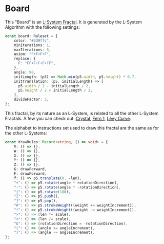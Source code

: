# Board

This "Board" is an [L-System Fractal](https://en.wikipedia.org/wiki/L-system). It is generated by the L-System Algorithm with the following settings: 

```ts
const board: Ruleset = {
    color: "#339ffc",
    minIterations: 1,
    maxIterations: 6,
    axiom: "F+F+F+F",
    replace: {
      F: "FF+F+F+F+FF",
    },
    angle: 90,
    initLength: (p5) => Math.min(p5.width, p5.height) * 0.7,
    initTranslation: (p5, initialLength) => [
      p5.width / 2 - initialLength / 2,
      p5.height / 2 + initialLength / 2,
    ],
    divideFactor: 3,
};
```

This fractal, by its nature as an L-System, is related to all the other L-System Fractals. A few you can check out: [Crystal](/l-system/crystal), [Fern 1](/l-system/fern-1), [Lévy Curve](/l-system/levy-curve).

The alphabet to instructions set used to draw this fractal are the same as for the other L-Systems:

```ts
const drawRules: Record<string, () => void> = {
    V: () => {},
    W: () => {},
    X: () => {},
    Y: () => {},
    Z: () => {},
    G: drawForward,
    F: drawForward,
    f: () => p5.translate(0, -len),
    "+": () => p5.rotate(angle * rotationDirection),
    "-": () => p5.rotate(angle * -rotationDirection),
    "|": () => p5.rotate(180),
    "[": () => p5.push(),
    "]": () => p5.pop(),
    "#": () => p5.strokeWeight((weight += weightIncrement)),
    "!": () => p5.strokeWeight((weight -= weightIncrement)),
    ">": () => (len *= scale),
    "<": () => (len /= scale),
    "&": () => (rotationDirection = -rotationDirection),
    "(": () => (angle += angleIncrement),
    ")": () => (angle -= angleIncrement),
};
```

